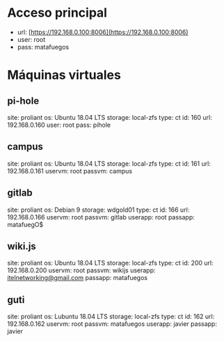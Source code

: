 <!-- TITLE: Proliant -->
<!-- SUBTITLE: Datos sobre el servidor Proliant -->

# Acceso principal
* url: [https://192.168.0.100:8006](https://192.168.0.100:8006)
* user: root
* pass: matafuegos

# Máquinas virtuales
## pi-hole
site: proliant
os: Ubuntu 18.04 LTS
storage: local-zfs
type: ct
id: 160
url: 192.168.0.160
user: root
pass: pihole

## campus
site: proliant
os: Ubuntu 18.04 LTS
storage: local-zfs
type: ct
id: 161
url: 192.168.0.161
uservm: root
passvm: campus

## gitlab
site: proliant
os: Debian 9
storage: wdgold01
type: ct
id: 166
url: 192.168.0.166
uservm: root
passvm: gitlab
userapp: root
passapp: matafuegO$

## wiki.js
site: proliant
os: Ubuntu 18.04 LTS
storage: local-zfs
type: ct
id: 200
url: 192.168.0.200
uservm: root
passvm: wikijs
userapp: itelnetworking@gmail.com
passapp: matafuegos

## guti
site: proliant
os: Lubuntu 18.04 LTS
storage: local-zfs
type: ct
id: 162
url: 192.168.0.162
uservm: root
passvm: matafuegos
userapp: javier
passapp: javier

